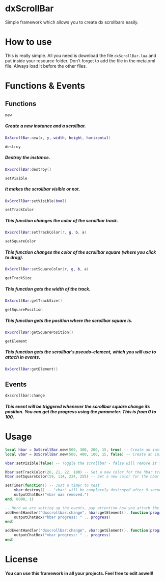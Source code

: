 # dxScrollBar
Simple framework which allows you to create dx scrollbars easily.

# How to use
This is really simple. All you need is download the file ``dxScrollBar.lua`` and put inside your resource folder. Don't forget to add the file in the meta.xml file. Always load it before the other files.

# Functions & Events
## Functions
``new``
##### Create a new instance and a scrollbar.
```lua
DxScrollBar.new(x, y, width, height, horizontal)
```

``destroy``
##### Destroy the instance.
```lua
DxScrollBar:destroy()
```

``setVisible``
##### It makes the scrollbar visible or not.
```lua
DxScrollBar:setVisible(bool)
```

``setTrackColor``
##### This function changes the color of the scrollbar track.
```lua
DxScrollBar:setTrackColor(r, g, b, a)
```

``setSquareColor``
##### This function changes the color of the scrollbar square (where you click to drag).
```lua
DxScrollBar:setSquareColor(r, g, b, a)
```

``getTrackSize``
##### This function gets the width of the track.
```lua
DxScrollBar:getTrackSize()
```

``getSquarePosition``
##### This function gets the position where the scrollbar square is.
```lua
DxScrollBar:getSquarePosition()
```

``getElement``
##### This function gets the scrollbar's pseudo-element, which you will use to attach in events.
```lua
DxScrollBar:getElement()
```

## Events
``dxscrollbar:change``
##### This event will be triggered whenever the scrollbar square change its position. You can get the progress using the parameter. This is from 0 to 100.

# Usage
```lua
local hbar = DxScrollBar.new(500, 300, 200, 15, true) -- Create an instance
local vbar = DxScrollBar.new(500, 400, 100, 15, false) -- Create an instance

vbar:setVisible(false) -- Toggle the scrollbar - false will remove it from the screen

hbar:setTrackColor(20, 21, 22, 180) -- Set a new color for the hbar track
hbar:setSquareColor(59, 114, 224, 255) -- Set a new color for the hbar square

setTimer(function() -- Just a timer to test
    vbar:destroy() -- "vbar" will be completely destroyed after 8 seconds
    outputChatBox("vbar was removed.")
end, 8000, 1)

-- Here we are setting up the events, pay attention how you attach the scrollbar's pseudo-element
addEventHandler("dxscrollbar:change", hbar:getElement(), function(progress)
    outputChatBox("hbar progress: " .. progress)
end)

addEventHandler("dxscrollbar:change", vbar:getElement(), function(progress)
    outputChatBox("vbar progress: " .. progress)
end)
```

# License
#### You can use this framework in all your projects. Feel free to edit aswell!
